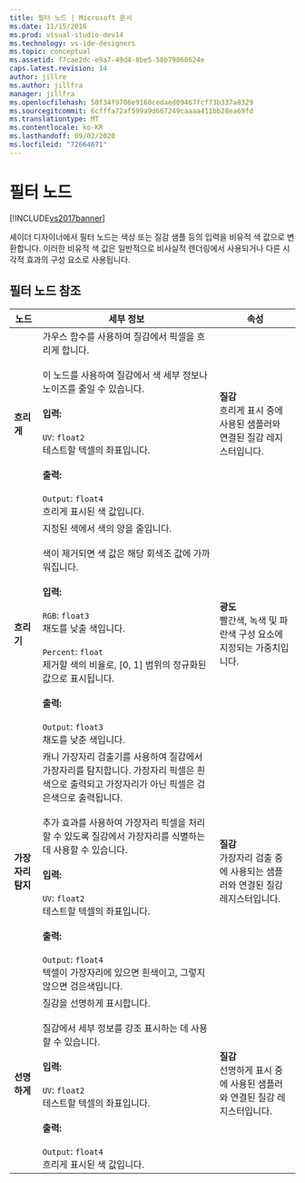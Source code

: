 ```yaml
---
title: 필터 노드 | Microsoft 문서
ms.date: 11/15/2016
ms.prod: visual-studio-dev14
ms.technology: vs-ide-designers
ms.topic: conceptual
ms.assetid: f7cae2dc-e9a7-49d4-8be5-58b79868624e
caps.latest.revision: 14
author: jillre
ms.author: jillfra
manager: jillfra
ms.openlocfilehash: 50f34f9706e9160cedaed09467fcf73b337a8329
ms.sourcegitcommit: 6cfffa72af599a9d667249caaaa411bb28ea69fd
ms.translationtype: MT
ms.contentlocale: ko-KR
ms.lasthandoff: 09/02/2020
ms.locfileid: "72664671"
---
```

# <a name="filter-nodes"></a>필터 노드
[!INCLUDE[vs2017banner](../includes/vs2017banner.md)]

셰이더 디자이너에서 필터 노드는 색상 또는 질감 샘플 등의 입력을 비유적 색 값으로 변환합니다. 이러한 비유적 색 값은 일반적으로 비사실적 렌더링에서 사용되거나 다른 시각적 효과의 구성 요소로 사용됩니다.

## <a name="filter-node-reference"></a>필터 노드 참조

|노드|세부 정보|속성|
|----------|-------------|----------------|
|**흐리게**|가우스 함수를 사용하여 질감에서 픽셀을 흐리게 합니다.<br /><br /> 이 노드를 사용하여 질감에서 색 세부 정보나 노이즈를 줄일 수 있습니다.<br /><br /> **입력:**<br /><br /> `UV`: `float2`<br /> 테스트할 텍셀의 좌표입니다.<br /><br /> **출력:**<br /><br /> `Output`: `float4`<br /> 흐리게 표시된 색 값입니다.|**질감**<br /> 흐리게 표시 중에 사용된 샘플러와 연결된 질감 레지스터입니다.|
|**흐리기**|지정된 색에서 색의 양을 줄입니다.<br /><br /> 색이 제거되면 색 값은 해당 회색조 값에 가까워집니다.<br /><br /> **입력:**<br /><br /> `RGB`: `float3`<br /> 채도를 낮출 색입니다.<br /><br /> `Percent`: `float`<br /> 제거할 색의 비율로, [0, 1] 범위의 정규화된 값으로 표시됩니다.<br /><br /> **출력:**<br /><br /> `Output`: `float3`<br /> 채도를 낮춘 색입니다.|**광도**<br /> 빨간색, 녹색 및 파란색 구성 요소에 지정되는 가중치입니다.|
|**가장자리 탐지**|캐니 가장자리 검출기를 사용하여 질감에서 가장자리를 탐지합니다. 가장자리 픽셀은 흰색으로 출력되고 가장자리가 아닌 픽셀은 검은색으로 출력됩니다.<br /><br /> 추가 효과를 사용하여 가장자리 픽셀을 처리할 수 있도록 질감에서 가장자리를 식별하는 데 사용할 수 있습니다.<br /><br /> **입력:**<br /><br /> `UV`: `float2`<br /> 테스트할 텍셀의 좌표입니다.<br /><br /> **출력:**<br /><br /> `Output`: `float4`<br /> 텍셀이 가장자리에 있으면 흰색이고, 그렇지 않으면 검은색입니다.|**질감**<br /> 가장자리 검출 중에 사용되는 샘플러와 연결된 질감 레지스터입니다.|
|**선명하게**|질감을 선명하게 표시합니다.<br /><br /> 질감에서 세부 정보를 강조 표시하는 데 사용할 수 있습니다.<br /><br /> **입력:**<br /><br /> `UV`: `float2`<br /> 테스트할 텍셀의 좌표입니다.<br /><br /> **출력:**<br /><br /> `Output`: `float4`<br /> 흐리게 표시된 색 값입니다.|**질감**<br /> 선명하게 표시 중에 사용된 샘플러와 연결된 질감 레지스터입니다.|
